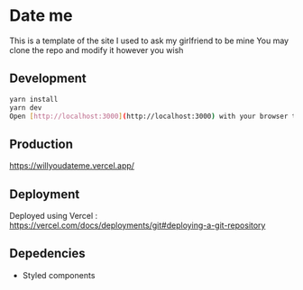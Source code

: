 # Date me

This is a template of the site I used to ask my girlfriend to be mine
You may clone the repo and modify it however you wish

## Development

```bash
yarn install
yarn dev
Open [http://localhost:3000](http://localhost:3000) with your browser to see the result.
```
## Production
https://willyoudateme.vercel.app/

## Deployment
Deployed using Vercel : https://vercel.com/docs/deployments/git#deploying-a-git-repository

## Depedencies

- Styled components
